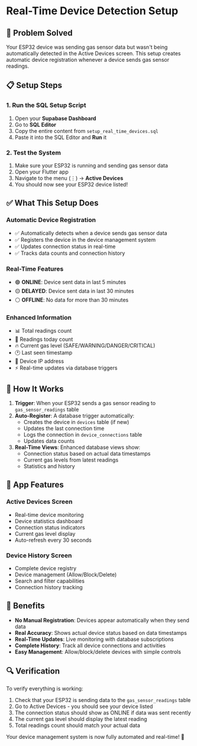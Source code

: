 # Real-Time Device Detection Setup

## 🎯 Problem Solved
Your ESP32 device was sending gas sensor data but wasn't being automatically detected in the Active Devices screen. This setup creates automatic device registration whenever a device sends gas sensor readings.

## 📋 Setup Steps

### 1. Run the SQL Setup Script
1. Open your **Supabase Dashboard**
2. Go to **SQL Editor**
3. Copy the entire content from `setup_real_time_devices.sql`
4. Paste it into the SQL Editor and **Run** it

### 2. Test the System
1. Make sure your ESP32 is running and sending gas sensor data
2. Open your Flutter app
3. Navigate to the menu (⋮) → **Active Devices**
4. You should now see your ESP32 device listed!

## ✅ What This Setup Does

### Automatic Device Registration
- ✅ Automatically detects when a device sends gas sensor data
- ✅ Registers the device in the device management system
- ✅ Updates connection status in real-time
- ✅ Tracks data counts and connection history

### Real-Time Features
- 🟢 **ONLINE**: Device sent data in last 5 minutes
- 🟡 **DELAYED**: Device sent data in last 30 minutes
- ⚪ **OFFLINE**: No data for more than 30 minutes

### Enhanced Information
- 📊 Total readings count
- 📅 Readings today count
- 🔥 Current gas level (SAFE/WARNING/DANGER/CRITICAL)
- 🕐 Last seen timestamp
- 📱 Device IP address
- ⚡ Real-time updates via database triggers

## 🔧 How It Works

1. **Trigger**: When your ESP32 sends a gas sensor reading to `gas_sensor_readings` table
2. **Auto-Register**: A database trigger automatically:
   - Creates the device in `devices` table (if new)
   - Updates the last connection time
   - Logs the connection in `device_connections` table
   - Updates data counts
3. **Real-Time Views**: Enhanced database views show:
   - Connection status based on actual data timestamps
   - Current gas levels from latest readings
   - Statistics and history

## 📱 App Features

### Active Devices Screen
- Real-time device monitoring
- Device statistics dashboard
- Connection status indicators
- Current gas level display
- Auto-refresh every 30 seconds

### Device History Screen
- Complete device registry
- Device management (Allow/Block/Delete)
- Search and filter capabilities
- Connection history tracking

## 🚀 Benefits

- **No Manual Registration**: Devices appear automatically when they send data
- **Real Accuracy**: Shows actual device status based on data timestamps
- **Real-Time Updates**: Live monitoring with database subscriptions
- **Complete History**: Track all device connections and activities
- **Easy Management**: Allow/block/delete devices with simple controls

## 🔍 Verification

To verify everything is working:

1. Check that your ESP32 is sending data to the `gas_sensor_readings` table
2. Go to Active Devices - you should see your device listed
3. The connection status should show as ONLINE if data was sent recently
4. The current gas level should display the latest reading
5. Total readings count should match your actual data

Your device management system is now fully automated and real-time! 🎉 